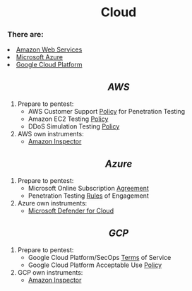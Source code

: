 <h1 align='center'>Cloud</h1>
<h3>There are:</h3>
  <li><a href='AWS'>Amazon Web Services</a>
  <li><a href='Azure'>Microsoft Azure</a>
  <li><a href='GCP'>Google Cloud Platform</a>

<h2 align='center' id='AWS'><em>AWS</em></h2>
<ol>
  <li>Prepare to pentest:
  <ul>
    <li>AWS Customer Support <a href='https://aws.amazon.com/security/penetration-testing/'>Policy</a> for Penetration Testing
    <li>Amazon EC2 Testing <a href='https://aws.amazon.com/ec2/testing/'>Policy</a>
    <li>DDoS Simulation Testing <a href='https://aws.amazon.com/security/ddos-simulation-testing/'>Policy</a>
  </ul>
  <li>AWS own instruments:
    <ul>
      <li><a href='https://aws.amazon.com/inspector/'>Amazon Inspector</a>
    </ul>
</ol>

<h2 align='center' id='Azure'><em>Azure</em></h2>
<ol>
  <li>Prepare to pentest:
  <ul>
    <li>Microsoft Online Subscription <a href='https://azure.microsoft.com/en-us/support/legal/subscription-agreement'>Agreement</a>
    <li>Penetration Testing <a href='https://www.microsoft.com/en-us/msrc/pentest-rules-of-engagement/'>Rules</a> of Engagement
  </ul>
    <li>Azure own instruments:
    <ul>
      <li><a href='https://www.microsoft.com/en-ca/security/business/cloud-security/microsoft-defender-cloud'>Microsoft Defender for Cloud</a>
    </ul>
</ol>

<h2 align='center' id='GCP'><em>GCP</em></h2>
<ol>
  <li>Prepare to pentest:
  <ul>
    <li>Google Cloud Platform/SecOps <a href='https://cloud.google.com/terms'>Terms</a> of Service
    <li>Google Cloud Platform Acceptable Use <a href='https://cloud.google.com/terms/aup?hl=ru'>Policy</a>
  </ul>
    <li>GCP own instruments:
    <ul>
      <li><a href='https://aws.amazon.com/inspector/'>Amazon Inspector</a>
    </ul>
</ol>
